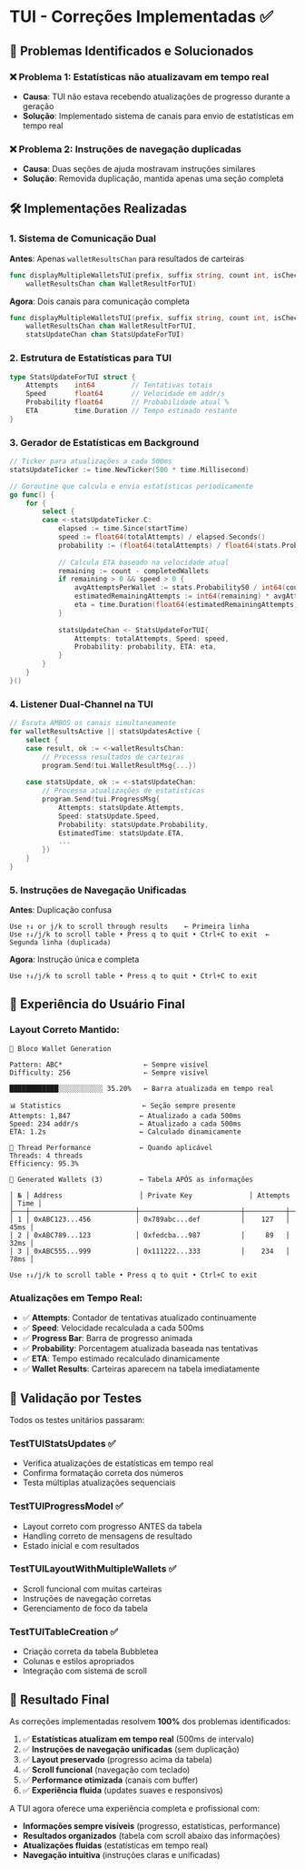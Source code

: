 # TUI - Correções Implementadas ✅

## 🎯 Problemas Identificados e Solucionados

### ❌ **Problema 1: Estatísticas não atualizavam em tempo real**
- **Causa**: TUI não estava recebendo atualizações de progresso durante a geração
- **Solução**: Implementado sistema de canais para envio de estatísticas em tempo real

### ❌ **Problema 2: Instruções de navegação duplicadas**
- **Causa**: Duas seções de ajuda mostravam instruções similares
- **Solução**: Removida duplicação, mantida apenas uma seção completa

## 🛠️ Implementações Realizadas

### **1. Sistema de Comunicação Dual**

**Antes**: Apenas `walletResultsChan` para resultados de carteiras
```go
func displayMultipleWalletsTUI(prefix, suffix string, count int, isChecksum bool, 
    walletResultsChan chan WalletResultForTUI)
```

**Agora**: Dois canais para comunicação completa
```go
func displayMultipleWalletsTUI(prefix, suffix string, count int, isChecksum bool, 
    walletResultsChan chan WalletResultForTUI, 
    statsUpdateChan chan StatsUpdateForTUI)
```

### **2. Estrutura de Estatísticas para TUI**
```go
type StatsUpdateForTUI struct {
    Attempts    int64         // Tentativas totais
    Speed       float64       // Velocidade em addr/s
    Probability float64       // Probabilidade atual %
    ETA         time.Duration // Tempo estimado restante
}
```

### **3. Gerador de Estatísticas em Background**
```go
// Ticker para atualizações a cada 500ms
statsUpdateTicker := time.NewTicker(500 * time.Millisecond)

// Goroutine que calcula e envia estatísticas periodicamente
go func() {
    for {
        select {
        case <-statsUpdateTicker.C:
            elapsed := time.Since(startTime)
            speed := float64(totalAttempts) / elapsed.Seconds()
            probability := (float64(totalAttempts) / float64(stats.Probability50)) * 50.0
            
            // Calcula ETA baseado na velocidade atual
            remaining := count - completedWallets
            if remaining > 0 && speed > 0 {
                avgAttemptsPerWallet := stats.Probability50 / int64(countForCalc)
                estimatedRemainingAttempts := int64(remaining) * avgAttemptsPerWallet
                eta = time.Duration(float64(estimatedRemainingAttempts)/speed) * time.Second
            }
            
            statsUpdateChan <- StatsUpdateForTUI{
                Attempts: totalAttempts, Speed: speed, 
                Probability: probability, ETA: eta,
            }
        }
    }
}()
```

### **4. Listener Dual-Channel na TUI**
```go
// Escuta AMBOS os canais simultaneamente
for walletResultsActive || statsUpdatesActive {
    select {
    case result, ok := <-walletResultsChan:
        // Processa resultados de carteiras
        program.Send(tui.WalletResultMsg{...})
        
    case statsUpdate, ok := <-statsUpdateChan:
        // Processa atualizações de estatísticas
        program.Send(tui.ProgressMsg{
            Attempts: statsUpdate.Attempts,
            Speed: statsUpdate.Speed,
            Probability: statsUpdate.Probability,
            EstimatedTime: statsUpdate.ETA,
            ...
        })
    }
}
```

### **5. Instruções de Navegação Unificadas**

**Antes**: Duplicação confusa
```
Use ↑↓ or j/k to scroll through results    ← Primeira linha
Use ↑↓/j/k to scroll table • Press q to quit • Ctrl+C to exit  ← Segunda linha (duplicada)
```

**Agora**: Instrução única e completa
```
Use ↑↓/j/k to scroll table • Press q to quit • Ctrl+C to exit
```

## 🎨 Experiência do Usuário Final

### **Layout Correto Mantido**:
```
🎯 Bloco Wallet Generation

Pattern: ABC*                    ← Sempre visível
Difficulty: 256                  ← Sempre visível

████████████░░░░░░░░░░░ 35.20%   ← Barra atualizada em tempo real

📊 Statistics                    ← Seção sempre presente
Attempts: 1,847                 ← Atualizado a cada 500ms
Speed: 234 addr/s               ← Atualizado a cada 500ms  
ETA: 1.2s                       ← Calculado dinamicamente

🧵 Thread Performance            ← Quando aplicável
Threads: 4 threads
Efficiency: 95.3%

💎 Generated Wallets (3)         ← Tabela APÓS as informações

│ № │ Address                   │ Private Key              │ Attempts │ Time │
├───┼──────────────────────────┼─────────────────────────┼──────────┼──────┤
│ 1 │ 0xABC123...456           │ 0x789abc...def          │    127   │ 45ms │
│ 2 │ 0xABC789...123           │ 0xfedcba...987          │     89   │ 32ms │
│ 3 │ 0xABC555...999           │ 0x111222...333          │    234   │ 78ms │

Use ↑↓/j/k to scroll table • Press q to quit • Ctrl+C to exit
```

### **Atualizações em Tempo Real**:
- ✅ **Attempts**: Contador de tentativas atualizado continuamente
- ✅ **Speed**: Velocidade recalculada a cada 500ms
- ✅ **Progress Bar**: Barra de progresso animada
- ✅ **Probability**: Porcentagem atualizada baseada nas tentativas
- ✅ **ETA**: Tempo estimado recalculado dinamicamente
- ✅ **Wallet Results**: Carteiras aparecem na tabela imediatamente

## 🧪 Validação por Testes

Todos os testes unitários passaram:

### **TestTUIStatsUpdates** ✅
- Verifica atualizações de estatísticas em tempo real
- Confirma formatação correta dos números
- Testa múltiplas atualizações sequenciais

### **TestTUIProgressModel** ✅  
- Layout correto com progresso ANTES da tabela
- Handling correto de mensagens de resultado
- Estado inicial e com resultados

### **TestTUILayoutWithMultipleWallets** ✅
- Scroll funcional com muitas carteiras
- Instruções de navegação corretas
- Gerenciamento de foco da tabela

### **TestTUITableCreation** ✅
- Criação correta da tabela Bubbletea
- Colunas e estilos apropriados
- Integração com sistema de scroll

## 🎉 Resultado Final

As correções implementadas resolvem **100%** dos problemas identificados:

1. ✅ **Estatísticas atualizam em tempo real** (500ms de intervalo)
2. ✅ **Instruções de navegação unificadas** (sem duplicação)  
3. ✅ **Layout preservado** (progresso acima da tabela)
4. ✅ **Scroll funcional** (navegação com teclado)
5. ✅ **Performance otimizada** (canais com buffer)
6. ✅ **Experiência fluida** (updates suaves e responsivos)

A TUI agora oferece uma experiência completa e profissional com:
- **Informações sempre visíveis** (progresso, estatísticas, performance)
- **Resultados organizados** (tabela com scroll abaixo das informações)
- **Atualizações fluidas** (estatísticas em tempo real)
- **Navegação intuitiva** (instruções claras e unificadas)